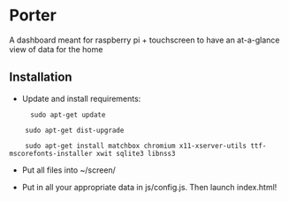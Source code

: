 Porter
=========

A dashboard meant for raspberry pi + touchscreen to have an at-a-glance view of data for the home

Installation
---------

* Update and install requirements:


		sudo apt-get update

<!--meh -->

		sudo apt-get dist-upgrade

<!--meh -->

		sudo apt-get install matchbox chromium x11-xserver-utils ttf-mscorefonts-installer xwit sqlite3 libnss3


* Put all files into ~/screen/

* Put in all your appropriate data in js/config.js. Then launch index.html!
